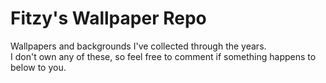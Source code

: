 # Fitzy's Wallpaper Repo

Wallpapers and backgrounds I've collected through the years.  
I don't own any of these, so feel free to comment if something happens to below to you.
